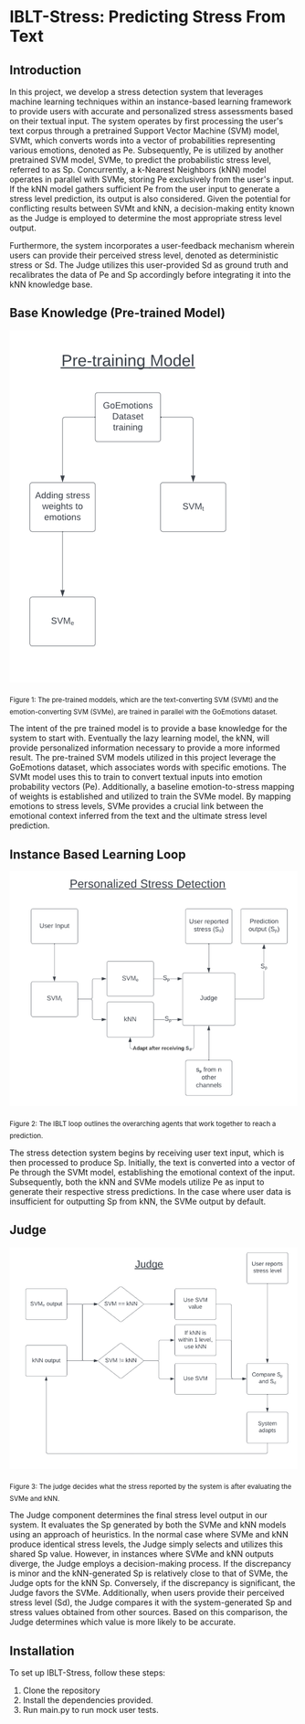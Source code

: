 # IBLT-Stress: Predicting Stress From Text

## Introduction
In this project, we develop a stress detection system that leverages machine learning techniques within an instance-based learning framework to provide users with accurate and personalized stress assessments based on their textual input. The system operates by first processing the user's text corpus through a pretrained Support Vector Machine (SVM) model, SVMt, which converts words into a vector of probabilities representing various emotions, denoted as Pe. Subsequently, Pe is utilized by another pretrained SVM model, SVMe, to predict the probabilistic stress level, referred to as Sp. Concurrently, a k-Nearest Neighbors (kNN) model operates in parallel with SVMe, storing Pe exclusively from the user's input. If the kNN model gathers sufficient Pe from the user input to generate a stress level prediction, its output is also considered. Given the potential for conflicting results between SVMt and kNN, a decision-making entity known as the Judge is employed to determine the most appropriate stress level output.

Furthermore, the system incorporates a user-feedback mechanism wherein users can provide their perceived stress level, denoted as deterministic stress or Sd. The Judge utilizes this user-provided Sd as ground truth and recalibrates the data of Pe and Sp accordingly before integrating it into the kNN knowledge base.

## Base Knowledge (Pre-trained Model)
![Base knowledge](https://github.com/notaaronkuo/iblt-stress/blob/main/resources/pretrained-model-diagram.png?raw=true)


<sub>Figure 1: The pre-trained moddels, which are the text-converting SVM (SVMt) and the emotion-converting SVM (SVMe), are trained in parallel with the GoEmotions dataset.</sub>


The intent of the pre trained model is to provide a base knowledge for the system to start with. Eventually the lazy learning model, the kNN, will provide personalized information necessary to provide a more informed result.
The pre-trained SVM models utilized in this project leverage the GoEmotions dataset, which associates words with specific emotions. The SVMt model uses this to train to convert textual inputs into emotion probability vectors (Pe). Additionally, a baseline emotion-to-stress mapping of weights is established and utilized to train the SVMe model. By mapping emotions to stress levels, SVMe provides a crucial link between the emotional context inferred from the text and the ultimate stress level prediction.

## Instance Based Learning Loop
![The IBLT loop outlines the overarching agents that work together to reach a prediction.](https://raw.githubusercontent.com/notaaronkuo/iblt-stress/main/resources/IBLT-loop-diagram.png?token=GHSAT0AAAAAACRWSVBIJMHA4LGY4SFMKLL2ZRRWM6A)


<sub>Figure 2: The IBLT loop outlines the overarching agents that work together to reach a prediction. </sub>


The stress detection system begins by receiving user text input, which is then processed to produce Sp. Initially, the text is converted into a vector of Pe through the SVMt model, establishing the emotional context of the input. Subsequently, both the kNN and SVMe models utilize Pe as input to generate their respective stress predictions. In the case where user data is insufficient for outputting Sp from kNN, the SVMe output by default.

## Judge
![Judge diagram](https://github.com/notaaronkuo/iblt-stress/blob/main/resources/judge-diagram.png?raw=true)


<sub>Figure 3: The judge decides what the stress reported by the system is after evaluating the SVMe and kNN.</sub>



The Judge component determines the final stress level output in our system. It evaluates the Sp generated by both the SVMe and kNN models using an approach of heuristics. In the normal case where SVMe and kNN produce identical stress levels, the Judge simply selects and utilizes this shared Sp value. However, in instances where SVMe and kNN outputs diverge, the Judge employs a decision-making process. If the discrepancy is minor and the kNN-generated Sp is relatively close to that of SVMe, the Judge opts for the kNN Sp. Conversely, if the discrepancy is significant, the Judge favors the SVMe. Additionally, when users provide their perceived stress level (Sd), the Judge compares it with the system-generated Sp and stress values obtained from other sources. Based on this comparison, the Judge determines which value is more likely to be accurate.

## Installation
To set up IBLT-Stress, follow these steps:
1. Clone the repository
2. Install the dependencies provided.
3. Run main.py to run mock user tests.
